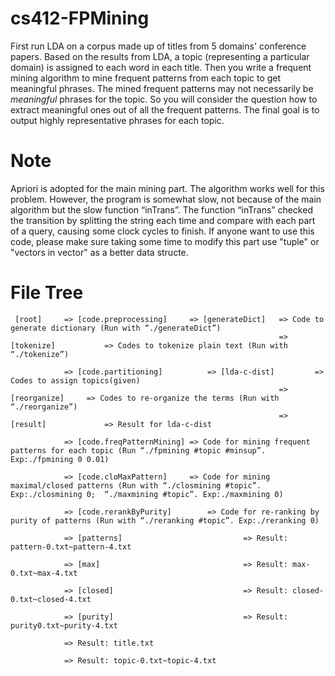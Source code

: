 cs412-FPMining
==============
First run LDA on a corpus made up of titles from 5 domains' conference papers. Based on the results from LDA, a topic (representing a particular domain) is assigned to each word in each title. Then you write a frequent mining algorithm to mine frequent patterns from each topic to get meaningful phrases. The mined frequent patterns may not necessarily be *meaningful* phrases for the topic. So you will consider the question how to extract meaningful ones out of all the frequent patterns. The final goal is to output highly representative phrases for each topic.

Note
==============
Apriori is adopted for the main mining part. The algorithm works well for this problem. However, the program is somewhat slow, not because of the main algorithm but the slow function “inTrans”. The function “inTrans” checked the transition by splitting the string each time and compare with each part of a query, causing some clock cycles to finish. If anyone want to use this code, please make sure taking some time to modify this part use "tuple" or "vectors in vector" as a better data structe.

File Tree
==============
```
 [root] 	=> [code.preprocessing]		=> [generateDict] 	=> Code to generate dictionary (Run with “./generateDict”)
															=> [tokenize]	     	=> Codes to tokenize plain text (Run with “./tokenize”)

			=> [code.partitioning]			=> [lda-c-dist]			=> Codes to assign topics(given)
															=> [reorganize]		=> Codes to re-organize the terms (Run with “./reorganize”)
															=> [result]				=> Result for lda-c-dist

			=> [code.freqPatternMining]	=> Code for mining frequent patterns for each topic (Run “./fpmining #topic #minsup”. Exp:./fpmining 0 0.01)

			=> [code.cloMaxPattern]		=> Code for mining maximal/closed patterns (Run with “./closmining #topic”. Exp:./closmining 0;  “./maxmining #topic”. Exp:./maxmining 0)

			=> [code.rerankByPurity]		=> Code for re-ranking by purity of patterns (Run with “./reranking #topic”. Exp:./reranking 0)
	
			=> [patterns]							=> Result: pattern-0.txt~pattern-4.txt

			=> [max]								=> Result: max-0.txt~max-4.txt

			=> [closed]								=> Result: closed-0.txt~closed-4.txt

			=> [purity]								=> Result: purity0.txt~purity-4.txt

			=> Result: title.txt
	
			=> Result: topic-0.txt~topic-4.txt
```